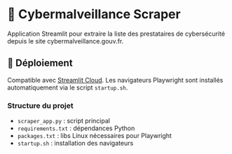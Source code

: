 # 📡 Cybermalveillance Scraper

Application Streamlit pour extraire la liste des prestataires de cybersécurité depuis le site cybermalveillance.gouv.fr.

## 🚀 Déploiement

Compatible avec [Streamlit Cloud](https://streamlit.io/cloud). Les navigateurs Playwright sont installés automatiquement via le script `startup.sh`.

### Structure du projet

- `scraper_app.py` : script principal
- `requirements.txt` : dépendances Python
- `packages.txt` : libs Linux nécessaires pour Playwright
- `startup.sh` : installation des navigateurs